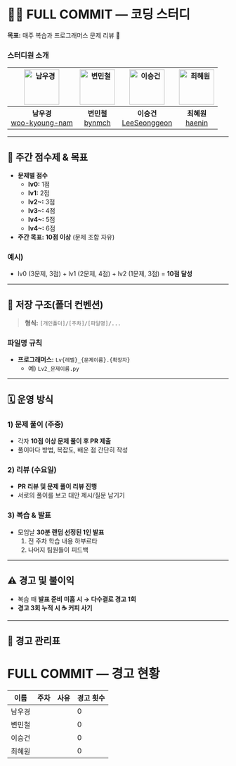 # 🧑‍💻 FULL COMMIT — 코딩 스터디

**목표:** 매주 복습과 프로그래머스 문제 리뷰 📝

### 스터디원 소개

| <img src="https://github.com/user-attachments/assets/a671e73a-699a-4dc3-b663-fa2fde6c27d8" width="80" alt="남우경"/> | <img src="https://github.com/user-attachments/assets/4117d8b8-64af-4d61-b700-fd0b598c9239" width="80" alt="변민철"/> | <img src="https://github.com/user-attachments/assets/e5dc9df6-ddbd-4156-bbef-1fbdec34ff7e" width="80" alt="이승건"/> | <img src="https://github.com/user-attachments/assets/9aa2e1a9-5216-4d1b-a8fd-51edf77a793a" width="80" alt="최혜원"/> |
|:---:|:---:|:---:|:---:|
| **남우경**<br/>[woo-kyoung-nam](https://github.com/woo-kyoung-nam) | **변민철**<br/>[bynmch](https://github.com/bynmch) | **이승건**<br/>[LeeSeonggeon](https://github.com/LeeSeonggeon) | **최혜원**<br/>[haenin](https://github.com/haenin) |
---

## 🎯 주간 점수제 & 목표

- **문제별 점수**
  - **lv0:** 1점
  - **lv1:** 2점
  - **lv2~:** 3점
  - **lv3~:** 4점
  - **lv4~:** 5점
  - **lv4~:** 6점
- **주간 목표:** **10점 이상** (문제 조합 자유)

### 예시)
- lv0 (3문제, 3점) + lv1 (2문제, 4점) + lv2 (1문제, 3점) = **10점 달성**

---

## 📁 저장 구조(폴더 컨벤션)

> **형식:** `[개인폴더]/[주차]/[파일명]/...`

### 파일명 규칙
- **프로그래머스:** `Lv{레벨}_{문제이름}.{확장자}`  
  - 예) `Lv2_문제이름.py`
---

## 🗓️ 운영 방식

### 1) 문제 풀이 (주중)
- 각자 **10점 이상 문제 풀이 후 PR 제출**  
- 풀이마다 방법, 복잡도, 배운 점 간단히 작성

### 2) 리뷰 (수요일)
- **PR 리뷰 및 문제 풀이 리뷰 진행**
- 서로의 풀이를 보고 대안 제시/질문 남기기

### 3) 복습 & 발표
- 모임날 **30분 랜덤 선정된 1인 발표**
  1. 전 주차 학습 내용 하부르타
  2. 나머지 팀원들이 피드백

---

## ⚠️ 경고 및 불이익

- 복습 때 **발표 준비 미흡 시 → 다수결로 경고 1회**
- **경고 3회 누적 시 ☕️ 커피 사기** 

---

## 📝 경고 관리표

# FULL COMMIT — 경고 현황

| 이름 | 주차 | 사유 | 경고 횟수 |
|---|---|---|---|
|남우경|  |  | 0 |
|변민철|  |  | 0 |
|이승건|  |  | 0 |
|최혜원|  |  | 0 |
